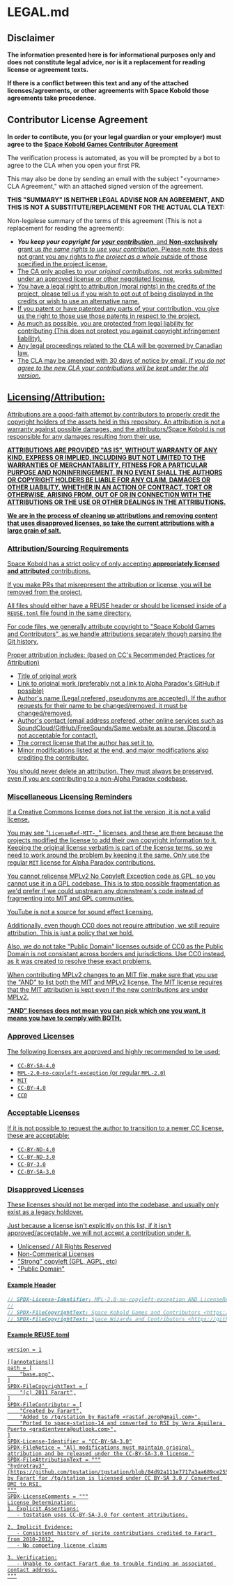 <!--
    SPDX-License-Identifier: CC-BY-SA-4.0

    SPDX-FileCopyrightText: Space Kobold Games and Contributors <https://github.com/space-kobold/alpha-paradox>
-->

# LEGAL.md

## Disclaimer

**The information presented here is for informational purposes only and does not constitute legal advice, nor is it a replacement for reading license or agreement texts.**

**If there is a conflict between this text and any of the attached licenses/agreements, or other agreements with Space Kobold those agreements take precedence.**

## Contributor License Agreement

**In order to contibute, you (or your legal guardian or your employer) must agree to the [Space Kobold Games Contributor Agreement](https://gist.github.com/SpaceKoboldGames/a8f6b7a7d272cf949c60e0822cdf226e)**

The verification process is automated, as you will be prompted by a bot to agree to the CLA when you open your first PR.

This may also be done by sending an email with the subject "\<yourname\> CLA Agreement," with an attached signed version of the agreement.

**THIS "SUMMARY" IS NEITHER LEGAL ADVISE NOR AN AGREEMENT, AND THIS IS NOT A SUBSTITUTE/REPLACEMENT FOR THE ACTUAL CLA TEXT:**

Non-legalese summary of the terms of this agreement (This is not a replacement for reading the agreement):
- __*You keep your copyright for <u>your contribution*__, and **Non-exclusively** grant us *the same rights to use your contribution*. Please note this does not grant you any rights to *the project as a whole* outside of those specified in the project license.
- The CA only applies to *your original contributions*, not works submitted under an approved license or other negotiated license.
- You have a legal right to attribution (moral rights) in the credits of the project, please tell us if you wish to opt out of being displayed in the credits or wish to use an alternative name.
- If you patent or have patented any parts of your contribution, you give us the right to those use those patents in respect to the project.
- As much as possible, you are protected from legal liability for contributing (This does not protect you against copyright infringement liability).
- Any legal proceedings related to the CLA will be governed by Canadian law.
- The CLA may be amended with 30 days of notice by email. *If you do not agree to the new CLA your contributions will be kept under the old version.*

##  Licensing/Attribution:

Attributions are a good-faith attempt by contributors to properly credit the copyright holders of the assets held in
this repository. An attribution is not a warranty against possible damages, and the attributors/Space Kobold is not
responsible for any damages resulting from their use.

**ATTRIBUTIONS ARE PROVIDED "AS IS", WITHOUT WARRANTY OF ANY KIND, EXPRESS OR IMPLIED, INCLUDING BUT NOT LIMITED TO THE WARRANTIES OF MERCHANTABILITY, FITNESS FOR A PARTICULAR PURPOSE AND NONINFRINGEMENT.
IN NO EVENT SHALL THE AUTHORS OR COPYRIGHT HOLDERS BE LIABLE FOR ANY CLAIM, DAMAGES OR OTHER LIABILITY, WHETHER IN AN ACTION OF CONTRACT, TORT OR OTHERWISE, ARISING FROM, OUT OF OR IN CONNECTION WITH THE ATTRIBUTIONS OR THE USE OR OTHER DEALINGS IN THE ATTRIBUTIONS.**

**We are in the process of cleaning up attributions and removing content that uses disapproved licenses, so take the
current attributions with a large grain of salt.**

### Attribution/Sourcing Requirements

Space Kobold has a strict policy of only accepting **appropriately licensed and attributed** contributions.

If you make PRs that misrepresent the attribution or license, you will be removed from the project.

All files should either have a REUSE header or should be licensed inside of a `REUSE.toml` file found in the same
directory.

For code files, we generally attribute copyright to "Space Kobold Games and Contributors", as we handle attributions
separately though parsing the Git history.

Proper attribution includes: (based on CC's [Recommended Practices for Attribution](https://wiki.creativecommons.org/wiki/Recommended_practices_for_attribution))
- Title of original work
- Link to original work (preferably not a link to Alpha Paradox's GitHub if possible)
- Author's name (Legal prefered, pseudonyms are accepted). If the author requests for their name to be changed/removed,
  it must be changed/removed.
- Author's contact (email address prefered, other online services such as SoundCloud/GitHub/FreeSounds/Same website as
  sourse. Discord is not acceptable for contact).
- The correct license that the author has set it to.
- Minor modifications listed at the end, and major modifications also crediting the contributor.

You should never delete an attribution. They must always be preserved, even if you are contributing to a non-Alpha
Paradox codebase.

### Miscellaneous Licensing Reminders

If a Creative Commons license does not list the version, it is not a valid license.

You may see "`LicenseRef-MIT-_`" licenses, and these are there because the projects modified the license to add their
own copyright information to it. Keeping the original license verbatim is part of the license terms, so we need to work around
the problem by keeping it the same. Only use the regular `MIT` license for Alpha Paradox contributions.

You cannot relicense MPLv2 No Copyleft Exception code as GPL, so you cannot use it in a GPL codebase. This is to stop
possible fragmentation as we'd prefer if we could upstream any downstream's code instead of fragmenting into MIT and GPL
communities.

YouTube is not a source for sound effect licensing.

Additionally, even though CC0 does not require attribution, we still require attribution. This is just a policy that we
hold.

Also, we do not take "Public Domain" licenses outside of CC0 as the Public Domain is not consistant across borders and jurisdictions.
Use CC0 instead, as it was created to resolve these exact problems.

When contributing MPLv2 changes to an MIT file, make sure that you use the "AND" to list both the MIT and MPLv2 license.
The MIT license requires that the MIT attribution is kept even if the new contributions are under MPLv2.

**"AND" licenses does not mean you can pick which one you want, it means you have to comply with BOTH.**

### Approved Licenses

The following licenses are approved and highly recommended to be used:

- `CC-BY-SA-4.0`
- `MPL-2.0-no-copyleft-exception` (or regular `MPL-2.0`)
- `MIT`
- `CC-BY-4.0`
- `CC0`

### Acceptable Licenses

If it is not possible to request the author to transition to a newer CC license, these are acceptable:

- `CC-BY-ND-4.0`
- `CC-BY-ND-3.0`
- `CC-BY-3.0`
- `CC-BY-SA-3.0`

### Disapproved Licenses

These licenses should not be merged into the codebase, and usually only exist as a legacy holdover.

Just because a license isn't explicitly on this list, if it isn't approved/acceptable, we will not accept a contribution
under it.

- Unlicensed / All Rights Reserved
- Non-Commerical Licenses
- "Strong" copyleft (GPL, AGPL, etc)
- "Public Domain"

#### Example Header

```csharp
// SPDX-License-Identifier: MPL-2.0-no-copyleft-exception AND LicenseRef-MIT-SpaceWizards
//
// SPDX-FileCopyrightText: Space Kobold Games and Contributors <https://github.com/space-kobold/alpha-paradox>
// SPDX-FileCopyrightText: Space Wizards and Contributors <https://github.com/space-wizards/space-station-14>
```

#### Example REUSE.toml

```
version = 1

[[annotations]]
path = [
    "base.png",
]
SPDX-FileCopyrightText = [
    "(c) 2011 Farart",
]
SPDX-FileContributor = [
    "Created by Farart",
    "Added to /tg/station by Rastaf0 <rastaf.zero@gmail.com>",
    "Ported to space-station-14 and converted to RSI by Vera Aguilera Puerto <gradientvera@outlook.com>",
]
SPDX-License-Identifier = "CC-BY-SA-3.0"
SPDX-FileNotice = "All modifications must maintain original attribution and be released under the CC-BY-SA-3.0 license."
SPDX-FileAttributionText = """
"hydrotray3" (https://github.com/tgstation/tgstation/blob/84d92a111e7717a3aa689ce255c373af8735d7be/icons/obj/hydroponics.dmi) by Farart for /tg/station is licensed under CC BY-SA 3.0 / Converted DMI to RSI.
"""
SPDX-LicenseComments = """
License Determination:
1. Explicit Assertions:
   - tgstation uses CC-BY-SA-3.0 for content attributions.

2. Implicit Evidence:
   - Consistent history of sprite contributions credited to Farart from 2010-2012.
   - No competing license claims

3. Verification:
   - Unable to contact Farart due to trouble finding an associated contact address.
"""
```
